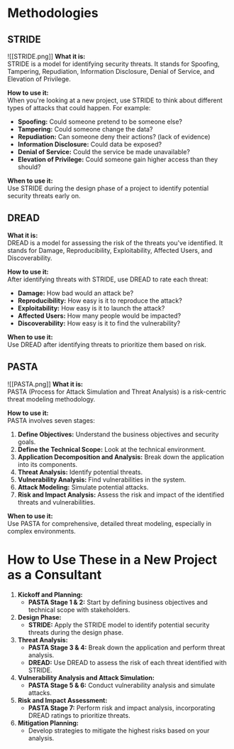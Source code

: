 # Methodologies
## STRIDE
![[STRIDE.png]]
**What it is:**  
STRIDE is a model for identifying security threats. It stands for Spoofing, Tampering, Repudiation, Information Disclosure, Denial of Service, and Elevation of Privilege.

**How to use it:**  
When you're looking at a new project, use STRIDE to think about different types of attacks that could happen. For example:

- **Spoofing:** Could someone pretend to be someone else?
- **Tampering:** Could someone change the data?
- **Repudiation:** Can someone deny their actions? (lack of evidence)
- **Information Disclosure:** Could data be exposed?
- **Denial of Service:** Could the service be made unavailable?
- **Elevation of Privilege:** Could someone gain higher access than they should?

**When to use it:**  
Use STRIDE during the design phase of a project to identify potential security threats early on.

## DREAD

**What it is:**  
DREAD is a model for assessing the risk of the threats you've identified. It stands for Damage, Reproducibility, Exploitability, Affected Users, and Discoverability.

**How to use it:**  
After identifying threats with STRIDE, use DREAD to rate each threat:

- **Damage:** How bad would an attack be?
- **Reproducibility:** How easy is it to reproduce the attack?
- **Exploitability:** How easy is it to launch the attack?
- **Affected Users:** How many people would be impacted?
- **Discoverability:** How easy is it to find the vulnerability?

**When to use it:**  
Use DREAD after identifying threats to prioritize them based on risk.

## PASTA
![[PASTA.png]]
**What it is:**  
PASTA (Process for Attack Simulation and Threat Analysis) is a risk-centric threat modeling methodology.

**How to use it:**  
PASTA involves seven stages:

1. **Define Objectives:** Understand the business objectives and security goals.
2. **Define the Technical Scope:** Look at the technical environment.
3. **Application Decomposition and Analysis:** Break down the application into its components.
4. **Threat Analysis:** Identify potential threats.
5. **Vulnerability Analysis:** Find vulnerabilities in the system.
6. **Attack Modeling:** Simulate potential attacks.
7. **Risk and Impact Analysis:** Assess the risk and impact of the identified threats and vulnerabilities.

**When to use it:**  
Use PASTA for comprehensive, detailed threat modeling, especially in complex environments.

# How to Use These in a New Project as a Consultant

1. **Kickoff and Planning:**
    - **PASTA Stage 1 & 2:** Start by defining business objectives and technical scope with stakeholders.
2. **Design Phase:**
    - **STRIDE:** Apply the STRIDE model to identify potential security threats during the design phase.
3. **Threat Analysis:**
    - **PASTA Stage 3 & 4:** Break down the application and perform threat analysis.
    - **DREAD:** Use DREAD to assess the risk of each threat identified with STRIDE.
4. **Vulnerability Analysis and Attack Simulation:**
    - **PASTA Stage 5 & 6:** Conduct vulnerability analysis and simulate attacks.
5. **Risk and Impact Assessment:**
    - **PASTA Stage 7:** Perform risk and impact analysis, incorporating DREAD ratings to prioritize threats.
6. **Mitigation Planning:**
    - Develop strategies to mitigate the highest risks based on your analysis.
